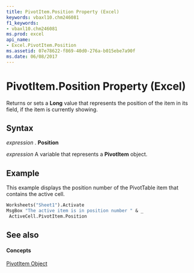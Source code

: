 ```yaml
---
title: PivotItem.Position Property (Excel)
keywords: vbaxl10.chm246081
f1_keywords:
- vbaxl10.chm246081
ms.prod: excel
api_name:
- Excel.PivotItem.Position
ms.assetid: 07e78622-f869-40d0-276a-b015ebe7a90f
ms.date: 06/08/2017
---
```



# PivotItem.Position Property (Excel)

Returns or sets a  **Long** value that represents the position of the item in its field, if the item is currently showing.


## Syntax

 _expression_ . **Position**

 _expression_ A variable that represents a **PivotItem** object.


## Example

This example displays the position number of the PivotTable item that contains the active cell.


```vb
Worksheets("Sheet1").Activate 
MsgBox "The active item is in position number " & _ 
 ActiveCell.PivotItem.Position
```


## See also


#### Concepts


[PivotItem Object](pivotitem-object-excel.md)

